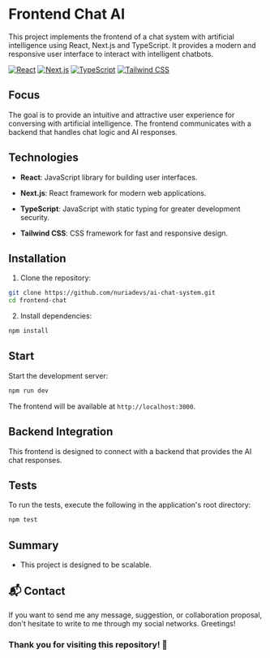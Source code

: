 # Frontend Chat AI

This project implements the frontend of a chat system with artificial intelligence using React, Next.js and TypeScript. It provides a modern and responsive user interface to interact with intelligent chatbots.

[![React](https://img.shields.io/badge/React-20232A?style=for-the-badge&logo=react&logoColor=61DAFB)](https://reactjs.org/) [![Next.js](https://img.shields.io/badge/next.js-000000?style=for-the-badge&logo=nextdotjs&logoColor=white)](https://nextjs.org/) [![TypeScript](https://img.shields.io/badge/TypeScript-007ACC?style=for-the-badge&logo=typescript&logoColor=white)](https://www.typescriptlang.org/) [![Tailwind CSS](https://img.shields.io/badge/Tailwind_CSS-38B2AC?style=for-the-badge&logo=tailwind-css&logoColor=white)](https://tailwindcss.com/)

## Focus

The goal is to provide an intuitive and attractive user experience for conversing with artificial intelligence. The frontend communicates with a backend that handles chat logic and AI responses.

## Technologies 

-   **React**: JavaScript library for building user interfaces.
    
-   **Next.js**: React framework for modern web applications.
    
-   **TypeScript**: JavaScript with static typing for greater development security.
    
-   **Tailwind CSS**: CSS framework for fast and responsive design.
    

## Installation

1.  Clone the repository:

```bash
git clone https://github.com/nuriadevs/ai-chat-system.git
cd frontend-chat
```

2.  Install dependencies:

```bash
npm install
```

## Start

Start the development server:

```bash
npm run dev
```

The frontend will be available at `http://localhost:3000`.

## Backend Integration

This frontend is designed to connect with a backend that provides the AI chat responses.

## Tests

To run the tests, execute the following in the application's root directory:

```bash
npm test
```

## Summary

-   This project is designed to be scalable.

## 📬 Contact

If you want to send me any message, suggestion, or collaboration proposal, don't hesitate to write to me through my social networks. Greetings!

### Thank you for visiting this repository! 🚀